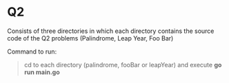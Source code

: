 # Q2

Consists of three directories in which each directory contains the source code of the Q2 problems (Palindrome, Leap Year, Foo Bar)

Command to run:

> cd to each directory (palindrome, fooBar or leapYear) and execute **go run main.go**
